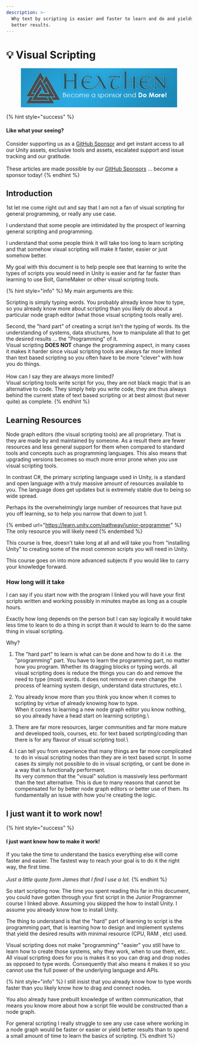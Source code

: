 ```yaml
---
description: >-
  Why text by scripting is easier and faster to learn and do and yields far
  better results.
---
```


# 💡 Visual Scripting

<figure><img src="../../../.gitbook/assets/512x128 Sponsor Banner.png" alt="Become a sponsor and Do More"><figcaption></figcaption></figure>

{% hint style="success" %}
#### Like what your seeing?

Consider supporting us as a [GitHub Sponsor](../../become-a-sponsor.md) and get instant access to all our Unity assets, exclusive tools and assets, escalated support and issue tracking and our gratitude.\
\
These articles are made possible by our [GitHub Sponsors](https://github.com/sponsors/heathen-engineering) ... become a sponsor today!
{% endhint %}

## Introduction

1st let me come right out and say that I am not a fan of visual scripting for general programming, or really any use case.&#x20;

I understand that some people are intimidated by the prospect of learning general scripting and programming.&#x20;

I understand that some people think it will take too long to learn scripting and that somehow visual scripting will make it faster, easier or just somehow better.

My goal with this document is to help people see that learning to write the types of scripts you would need in Unity is easier and far far faster than learning to use Bolt, GameMaker or other visual scripting tools.

{% hint style="info" %}
My main arguments are this:

Scripting is simply typing words. You probably already know how to type, so you already know more about scripting than you likely do about a particular node graph editor (what those visual scripting tools really are).



Second, the "hard part" of creating a script isn't the typing of words. Its the understanding of systems, data structures, how to manipulate all that to get the desired results ... the "Programming" of it.\
Visual scripting **DOES NOT** change the programming aspect, in many cases it makes it harder since visual scripting tools are always far more limited than text based scripting so you often have to be more "clever" with how you do things.\
\
How can I say they are always more limited?\
Visual scripting tools write script for you, they are not black magic that is an alternative to code. They simply help you write code, they are thus always behind the current state of text based scripting or at best almost (but never quite) as complete.
{% endhint %}

## Learning Resources

Node graph editors (the visual scripting tools) are all proprietary. That is they are made by and maintained by someone. As a result there are fewer resources and less general support for them when compared to standard tools and concepts such as programming languages. This also means that upgrading versions becomes so much more error prone when you use visual scripting tools.

In contrast C#, the primary scripting language used in Unity, is a standard and open language with a truly massive amount of resources available to you. The language does get updates but is extremely stable due to being so wide spread.&#x20;

Perhaps its the overwhelmingly large number of resources that have put you off learning, so to help you narrow that down to just 1.

{% embed url="https://learn.unity.com/pathway/junior-programmer" %}
The only resource you will likely need
{% endembed %}

This course is free, doesn't take long at all and will take you from "installing Unity" to creating some of the most common scripts you will need in Unity.

This course goes on into more advanced subjects if you would like to carry your knowledge forward.

### How long will it take

I can say if you start now with the program I linked you will have your first scripts written and working possibly in minutes maybe as long as a couple hours.

Exactly how long depends on the person but I can say logically it would take less time to learn to do a thing in script than it would to learn to do the same thing in visual scripting.&#x20;

Why?

1. The "hard part" to learn is what can be done and how to do it i.e. the "programming" part. You have to learn the programming part, no matter how you program. Whether its dragging blocks or typing words. all visual scripting does is reduce the things you can do and remove the need to type (most) words. it does not remove or even change the process of learning system design, understand data structures, etc.\

2. You already know more than you think you know when it comes to scripting by virtue of already knowing how to type. \
   When it comes to learning a new node graph editor you know nothing, so you already have a head start on learning scripting.\

3. There are far more resources, larger communities and far more mature and developed tools, courses, etc. for text based scripting/coding than there is for any flavour of visual scripting tool.\

4. I can tell you from experience that many things are far more complicated to do in visual scripting nodes than they are in text based script. In some cases its simply not possible to do in visual scripting, or cant be done in a way that is functionally performant. \
   Its very common that the "visual" solution is massively less performant than the text alternative.  This is due to many reasons that cannot be compensated for by better node graph editors or better use of them. Its fundamentally an issue with how you're creating the logic.

## I just want it to work now!

{% hint style="success" %}
#### I just want know how to make it work!

If you take the time to understand the basics everything else will come faster and easier. The fastest way to reach your goal is to do it the right way, the first time.\
\
_Just a little quote form James that I find I use a lot._
{% endhint %}

So start scripting now. The time you spent reading this far in this document, you could have gotten through your first script in the Junior Programmer course I linked above. Assuming you skipped the how to install Unity. I assume you already know how to install Unity.

The thing to understand is that the "hard" part of learning to script is the programming part, that is learning how to design and implement systems that yield the desired results with minimal resource (CPU, RAM , etc) used.

Visual scripting does not make "programming" "easier" you still have to learn how to create those systems, why they work, when to use them, etc.. All visual scripting does for you is makes it so you can drag and drop nodes as opposed to type words. Consequently that also means it makes it so you cannot use the full power of the underlying language and APIs.&#x20;

{% hint style="info" %}
I still insist that you already know how to type words faster than you likely know how to drag and connect nodes.



You also already have prebuilt knowledge of written communication, that means you know more about how a script file would be constructed than a node graph.



For general scripting I really struggle to see any use case where working in a node graph would be faster or easier or yield better results than to spend a small amount of time to learn the basics of scripting.&#x20;
{% endhint %}
